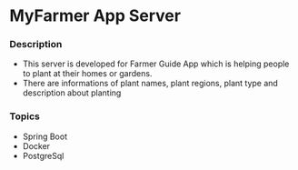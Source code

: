 <h1>MyFarmer App Server</h1>

<h3>Description</h3>
<ul>
  <li>This server is developed for Farmer Guide App which is helping people to plant at their homes or gardens.</li>
  <li>There are informations of plant names, plant regions, plant type and description about planting</li>
</ul>
  
<h3>Topics</h3>
<ul>
  <li>Spring Boot</li>
  <li>Docker</li>
  <li>PostgreSql</li>
</ul>
